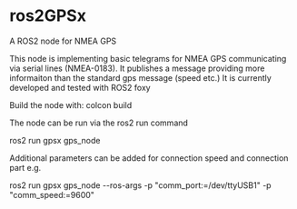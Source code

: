 # ros2GPSx
A ROS2 node for NMEA GPS

This node is implementing basic telegrams for NMEA GPS communicating via serial lines (NMEA-0183). It publishes a message providing more informaiton than the standard gps message (speed etc.)
It is currently developed and tested with ROS2 foxy

Build the node with:
colcon build

The node can be run via the ros2 run command

ros2 run gpsx gps_node

Additional parameters can be added for connection speed and connection part e.g.

ros2 run gpsx gps_node --ros-args -p "comm_port:=/dev/ttyUSB1" -p "comm_speed:=9600"
